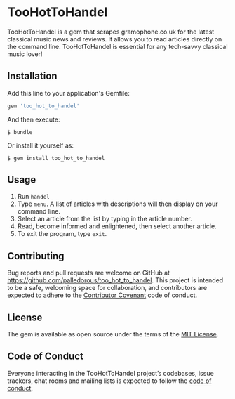 # TooHotToHandel

TooHotToHandel is a gem that scrapes gramophone.co.uk for the latest classical music news and reviews. It allows you to read articles directly on the command line. TooHotToHandel is essential for any tech-savvy classical music lover!

## Installation

Add this line to your application's Gemfile:

```ruby
gem 'too_hot_to_handel'
```

And then execute:

    $ bundle

Or install it yourself as:

    $ gem install too_hot_to_handel

## Usage

1. Run `handel`
2. Type `menu`. A list of articles with descriptions will then display on your command line.
3. Select an article from the list by typing in the article number.
4. Read, become informed and enlightened, then select another article.
5. To exit the program, type `exit`.


## Contributing

Bug reports and pull requests are welcome on GitHub at https://github.com/palledorous/too_hot_to_handel. This project is intended to be a safe, welcoming space for collaboration, and contributors are expected to adhere to the [Contributor Covenant](http://contributor-covenant.org) code of conduct.

## License

The gem is available as open source under the terms of the [MIT License](https://opensource.org/licenses/MIT).

## Code of Conduct

Everyone interacting in the TooHotToHandel project’s codebases, issue trackers, chat rooms and mailing lists is expected to follow the [code of conduct](https://github.com/[USERNAME]/too_hot_to_handel/blob/master/CODE_OF_CONDUCT.md).

